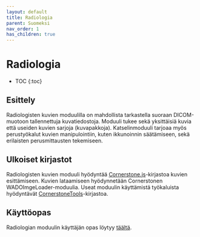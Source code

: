 ```yaml
---
layout: default
title: Radiologia
parent: Suomeksi
nav_order: 1
has_children: true
---
```


<h1>Radiologia</h1>

* TOC
{:toc}

## Esittely

Radiologisten kuvien moduulilla on mahdollista tarkastella suoraan DICOM-muotoon tallennettuja kuvatiedostoja. Moduuli tukee sekä yksittäisiä kuvia että useiden kuvien sarjoja (kuvapakkoja). Katselinmoduuli tarjoaa myös perustyökalut kuvien manipulointiin, kuten ikkunoinnin säätämiseen, sekä erilaisten perusmittausten tekemiseen.

## Ulkoiset kirjastot

Radiologisten kuvien moduuli hyödyntää [Cornerstone.js](https://cornerstonejs.org/)-kirjastoa kuvien esittämiseen. Kuvien lataamiseen hyödynnetään Cornerstonen WADOImgeLoader-moduulia. Useat moduulin käyttämistä työkaluista hyödyntävät [CornerstoneTools](https://tools.cornerstonejs.org/)-kirjastoa.

## Käyttöopas

Radiologian moduulin käyttäjän opas löytyy [täältä](../käyttöopas/käyttäjän-opas/radiologia/).
